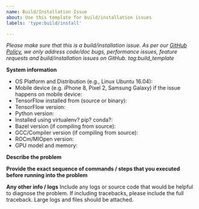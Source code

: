 ```yaml
---
name: Build/Installation Issue
about: Use this template for build/installation issues
labels: 'type:build/install'

---
```


<em>Please make sure that this is a build/installation issue. As per our [GitHub Policy](https://github.com/tensorflow/tensorflow/blob/master/ISSUES.md), we only address code/doc bugs, performance issues, feature requests and build/installation issues on GitHub. tag:build_template</em>

**System information**
- OS Platform and Distribution (e.g., Linux Ubuntu 16.04):
- Mobile device (e.g. iPhone 8, Pixel 2, Samsung Galaxy) if the issue happens on mobile device:
- TensorFlow installed from (source or binary):
- TensorFlow version:
- Python version:
- Installed using virtualenv? pip? conda?:
- Bazel version (if compiling from source):
- GCC/Compiler version (if compiling from source):
- ROCm/MIOpen version:
- GPU model and memory:



**Describe the problem**

**Provide the exact sequence of commands / steps that you executed before running into the problem**


**Any other info / logs**
Include any logs or source code that would be helpful to diagnose the problem. If including tracebacks, please include the full traceback. Large logs and files should be attached.
